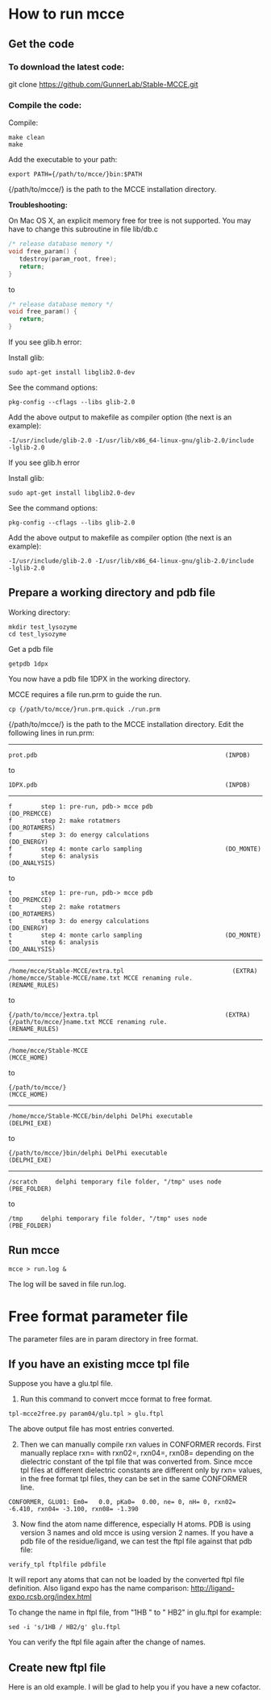 # How to run mcce

## Get the code

### To download the latest code:

git clone https://github.com/GunnerLab/Stable-MCCE.git

### Compile the code:

Compile:

```
make clean
make
```


Add the executable to your path:

```
export PATH={/path/to/mcce/}bin:$PATH
```

{/path/to/mcce/} is the path to the MCCE installation directory. 

**Troubleshooting:**

On Mac OS X, an explicit memory free for tree is not supported. You may have to change this subroutine in file lib/db.c
```C
/* release database memory */
void free_param() {
   tdestroy(param_root, free);
   return;
}
```
to
```C
/* release database memory */
void free_param() {
   return;
}
```

If you see glib.h error:

Install glib:

```sudo apt-get install libglib2.0-dev```

See the command options:

```pkg-config --cflags --libs glib-2.0```

Add the above output to makefile as compiler option (the next is an example):

```-I/usr/include/glib-2.0 -I/usr/lib/x86_64-linux-gnu/glib-2.0/include  -lglib-2.0```


If you see glib.h error

Install glib:

```sudo apt-get install libglib2.0-dev```

See the command options:

```pkg-config --cflags --libs glib-2.0```

Add the above output to makefile as compiler option (the next is an example):

```-I/usr/include/glib-2.0 -I/usr/lib/x86_64-linux-gnu/glib-2.0/include  -lglib-2.0```

## Prepare a working directory and pdb file 

Working directory:
```
mkdir test_lysozyme
cd test_lysozyme
```

Get a pdb file
```
getpdb 1dpx
```

You now have a pdb file 1DPX in the working directory.

MCCE requires a file run.prm to guide the run.
```
cp {/path/to/mcce/}run.prm.quick ./run.prm
```

{/path/to/mcce/} is the path to the MCCE installation directory. Edit the following lines in run.prm:

---
```
prot.pdb                                                    (INPDB)
```
to 
```
1DPX.pdb                                                    (INPDB)
```

---
```
f        step 1: pre-run, pdb-> mcce pdb                    (DO_PREMCCE)
f        step 2: make rotatmers                             (DO_ROTAMERS)
f        step 3: do energy calculations                     (DO_ENERGY)
f        step 4: monte carlo sampling                       (DO_MONTE)
f        step 6: analysis                                   (DO_ANALYSIS)
```
to 
```
t        step 1: pre-run, pdb-> mcce pdb                    (DO_PREMCCE)
t        step 2: make rotatmers                             (DO_ROTAMERS)
t        step 3: do energy calculations                     (DO_ENERGY)
t        step 4: monte carlo sampling                       (DO_MONTE)
t        step 6: analysis                                   (DO_ANALYSIS)
```

---
```
/home/mcce/Stable-MCCE/extra.tpl                              (EXTRA)
/home/mcce/Stable-MCCE/name.txt MCCE renaming rule.           (RENAME_RULES)
```
to 
```
{/path/to/mcce/}extra.tpl                                   (EXTRA)
{/path/to/mcce/}name.txt MCCE renaming rule.                (RENAME_RULES)
```

---
```
/home/mcce/Stable-MCCE                                        (MCCE_HOME)
```

to
```
{/path/to/mcce/}                                              (MCCE_HOME)
```

---
```
/home/mcce/Stable-MCCE/bin/delphi DelPhi executable           (DELPHI_EXE)
```

to
```
{/path/to/mcce/}bin/delphi DelPhi executable                  (DELPHI_EXE)
```
---

```
/scratch     delphi temporary file folder, "/tmp" uses node     (PBE_FOLDER)
```
to
```
/tmp     delphi temporary file folder, "/tmp" uses node     (PBE_FOLDER)
```

## Run mcce
```
mcce > run.log &
```

The log will be saved in file run.log.


# Free format parameter file

The parameter files are in param directory in free format.

## If you have an existing mcce tpl file

Suppose you have a glu.tpl file.

1. Run this command to convert mcce format to free format.

```tpl-mcce2free.py param04/glu.tpl > glu.ftpl```

The above output file has most entries converted. 

2. Then we can manually compile rxn values in CONFORMER records. First manually replace rxn= with rxn02=, rxn04=, rxn08= 
depending on the dielectric constant of the tpl file that was converted from. 
Since mcce tpl files at different dielectric constants are different only by rxn= values, 
in the free format tpl files, they can be set in the same CONFORMER line.

```CONFORMER, GLU01: Em0=   0.0, pKa0=  0.00, ne= 0, nH= 0, rxn02= -6.410, rxn04= -3.100, rxn08= -1.390```

3. Now find the atom name difference, especially H atoms. PDB is using version 3 names and old mcce is using version 2 names.
If you have a pdb file of the residue/ligand, we can test the ftpl file against that pdb file:

```verify_tpl ftplfile pdbfile```

It will report any atoms that can not be loaded by the converted ftpl file definition. Also ligand expo has the name comparison:
http://ligand-expo.rcsb.org/index.html

To change the name in ftpl file, from "1HB " to " HB2" in glu.ftpl for example:

```sed -i 's/1HB / HB2/g' glu.ftpl ```

You can verify the ftpl file again after the change of names.


## Create new ftpl file

Here is an old example. I will be glad to help you if you have a new cofactor.

